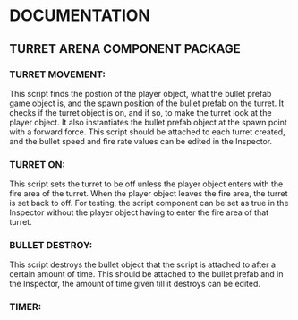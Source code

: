 # DOCUMENTATION

## TURRET ARENA COMPONENT PACKAGE

### TURRET MOVEMENT:
This script finds the postion of the player object, what the bullet prefab game object is, and the spawn position of the bullet prefab on the turret.
It checks if the turret object is on, and if so, to make the turret look at the player object.
It also instantiates the bullet prefab object at the spawn point with a forward force.
This script should be attached to each turret created, and the bullet speed and fire rate values can be edited in the Inspector.


### TURRET ON:
This script sets the turret to be off unless the player object enters with the fire area of the turret. When the player object leaves the fire area, the turret is set back to off. For testing, the script component can be set as true in the Inspector without the player object having to enter the fire area of that turret.

### BULLET DESTROY:
This script destroys the bullet object that the script is attached to after a certain amount of time. This should be attached to the bullet prefab and in the Inspector, the amount of time given till it destroys can be edited.

### TIMER:
